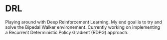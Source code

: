 # DRL
Playing around with Deep Reinforcement Learning. My end goal is to try and solve the Bipedal Walker environement.
Currently working on implementing a Recurrent Deterministic Policy Gradient (RDPG) approach.
